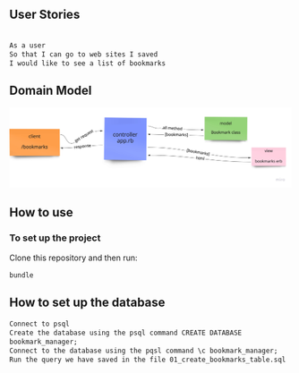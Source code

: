 ## User Stories
```

As a user
So that I can go to web sites I saved
I would like to see a list of bookmarks
```

## Domain Model

![Bookmark Manager domain model](./domain_model.jpg)


## How to use

### To set up the project

Clone this repository and then run:

```
bundle
```


## How to set up the database

 ```
Connect to psql
Create the database using the psql command CREATE DATABASE bookmark_manager;
Connect to the database using the pqsl command \c bookmark_manager;
Run the query we have saved in the file 01_create_bookmarks_table.sql
```
